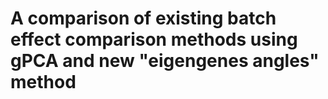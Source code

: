 # A comparison of existing batch effect comparison methods using gPCA and new "eigengenes angles" method